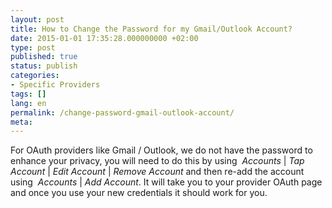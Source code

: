 ```yaml
---
layout: post
title: How to Change the Password for my Gmail/Outlook Account?
date: 2015-01-01 17:35:28.000000000 +02:00
type: post
published: true
status: publish
categories:
- Specific Providers
tags: []
lang: en
permalink: /change-password-gmail-outlook-account/
meta:
---
```


For OAuth providers like Gmail / Outlook, we do not have the password to enhance your privacy, you will need to do this by using  *Accounts* \| *Tap Account* \| *Edit Account* \| *Remove Account* and then re-add the account using  *Accounts* \| *Add Account*. It will take you to your provider OAuth page and once you use your new credentials it should work for you.